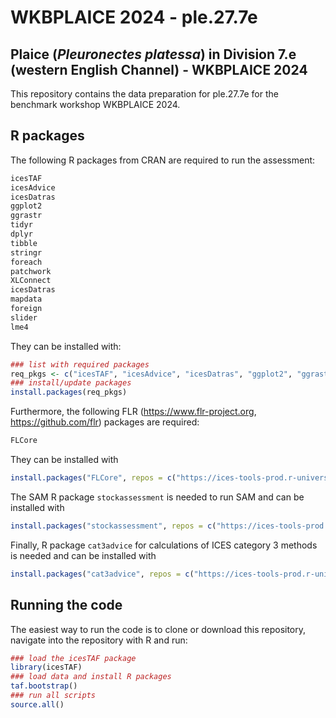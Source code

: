WKBPLAICE 2024 - ple.27.7e
================

## Plaice (*Pleuronectes platessa*) in Division 7.e (western English Channel) - WKBPLAICE 2024

This repository contains the data preparation for ple.27.7e for the
benchmark workshop WKBPLAICE 2024.

## R packages

The following R packages from CRAN are required to run the assessment:

``` r
icesTAF
icesAdvice
icesDatras
ggplot2
ggrastr
tidyr
dplyr
tibble
stringr
foreach
patchwork
XLConnect
icesDatras
mapdata
foreign
slider
lme4
```

They can be installed with:

``` r
### list with required packages
req_pkgs <- c("icesTAF", "icesAdvice", "icesDatras", "ggplot2", "ggrastr", "tidyr", "dplyr", "tibble", "stringr", "foreach", "patchwork", "XLConnect", "icesDatras", "mapdata", "foreign", "slider", "lme4")
### install/update packages
install.packages(req_pkgs)
```

Furthermore, the following FLR (<https://www.flr-project.org>,
<https://github.com/flr>) packages are required:

``` r
FLCore
```

They can be installed with

``` r
install.packages("FLCore", repos = c("https://ices-tools-prod.r-universe.dev", "https://cloud.r-project.org"))
```

The SAM R package `stockassessment` is needed to run SAM and can be
installed with

``` r
install.packages("stockassessment", repos = c("https://ices-tools-prod.r-universe.dev", "https://cloud.r-project.org"))
```

Finally, R package `cat3advice` for calculations of ICES category 3
methods is needed and can be installed with

``` r
install.packages("cat3advice", repos = c("https://ices-tools-prod.r-universe.dev", "https://cloud.r-project.org"))
```

## Running the code

The easiest way to run the code is to clone or download this repository,
navigate into the repository with R and run:

``` r
### load the icesTAF package
library(icesTAF)
### load data and install R packages
taf.bootstrap()
### run all scripts
source.all()
```
